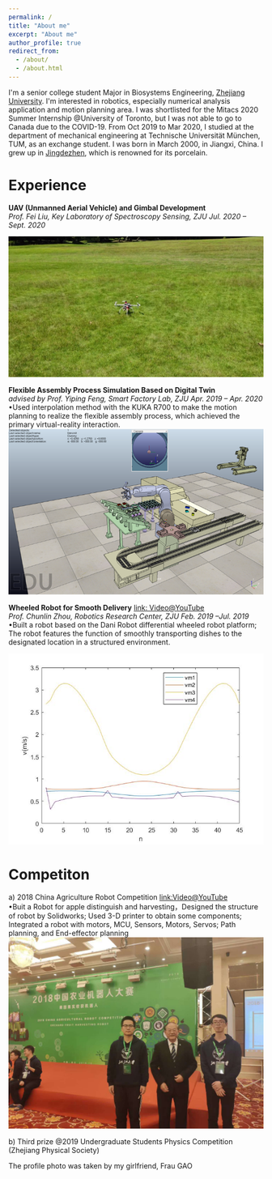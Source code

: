 ```yaml
---
permalink: /
title: "About me"
excerpt: "About me"
author_profile: true
redirect_from: 
  - /about/
  - /about.html
---
```


I'm a senior college student Major in Biosystems Engineering, [Zhejiang University](http://www.zju.edu.cn/english/). I'm interested in robotics, especially numerical analysis application and motion planning area.
I was shortlisted for the Mitacs 2020 Summer Internship @University of Toronto, but I was not able to go to Canada due to the COVID-19.
From Oct 2019 to Mar 2020, I studied at the department of mechanical engineering at Technische Universität München, TUM, as an exchange student.
I was born in March 2000, in Jiangxi, China. I grew up in [Jingdezhen](https://zh.wikipedia.org/wiki/%E6%99%AF%E5%BE%B7%E9%95%87%E5%B8%82), which is renowned for its porcelain.


Experience
======
**UAV (Unmanned Aerial Vehicle) and Gimbal Development**   
*Prof. Fei Liu, Key Laboratory of Spectroscopy Sensing, ZJU       Jul. 2020 – Sept. 2020* 

![UAV](/images/uav.jpg)   

**Flexible Assembly Process Simulation Based on Digital Twin**  
 *advised by Prof. Yiping Feng, Smart Factory Lab, ZJU                                             Apr. 2019 – Apr. 2020*
 •Used interpolation method with the KUKA R700 to make the motion planning to realize the flexible assembly process, which achieved the primary virtual-reality interaction. 
![kuka](/images/kuka.png)  

**Wheeled Robot for Smooth Delivery** [link: Video@YouTube](https://www.youtube.com/watch?v=Ffg88PdIR5A)  
*Prof. Chunlin Zhou, Robotics Research Center, ZJU                                                                Feb. 2019 –Jul. 2019*  
•Built a robot based on the Dani Robot differential wheeled robot platform; The robot features the function of smoothly transporting dishes to the designated location in a structured environment. 

![V](/images/v.png)

Competiton
======
a) 2018 China Agriculture Robot Competition [link:Video@YouTube](https://www.youtube.com/watch?v=Ffg88PdIR5A)  
•Buit a Robot for apple distinguish and harvesting，Designed the structure of robot by Solidworks; Used 3-D printer to obtain some components; Integrated a robot with motors, MCU, Sensors, Motors, Servos; Path planning, and End-effector planning
![Agr](/images/agr1.jpg)  

b) Third prize @2019 Undergraduate Students Physics Competition (Zhejiang Physical Society)


The profile photo was taken by my girlfriend, Frau GAO
<script type="text/javascript" id="clustrmaps" src="//clustrmaps.com/map_v2.js?d=R8UIxKqoQaXDgoX10e4eP4m0OESRK3n4N4Ai5RksFLM"></script>
